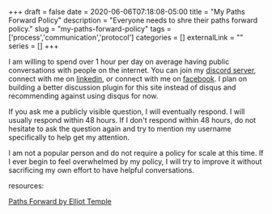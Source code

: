 +++ 
draft = false
date = 2020-06-06T07:18:08-05:00
title = "My Paths Forward Policy"
description = "Everyone needs to shre their paths forward policy."
slug = "my-paths-forward-policy" 
tags = ['process','communication','protocol']
categories = []
externalLink = ""
series = []
+++

I am willing to spend over 1 hour per day on average having public conversations with people on the internet.  You can join my [discord server](https://discord.gg/5XhBA8K), connect with me on [linkedin](https://www.linkedin.com/in/herolfg/), or connect with me on [facebook](https://www.facebook.com/herolfgdotcom).  I plan on building a better discussion plugin for this site instead of disqus and recommending against using disqus for now.

If you ask me a publicly visible question, I will eventually respond.  I will usually respond within 48 hours.  If I don't respond within 48 hours, do not hesitate to ask the question again and try to mention my username specifically to help get my attention.

I am not a popular person and do not require a policy for scale at this time.  If I ever begin to feel overwhelmed by my policy, I will try to improve it without sacrificing my own effort to have helpful conversations.

resources:

[Paths Forward by Elliot Temple](http://fallibleideas.com/paths-forward)
